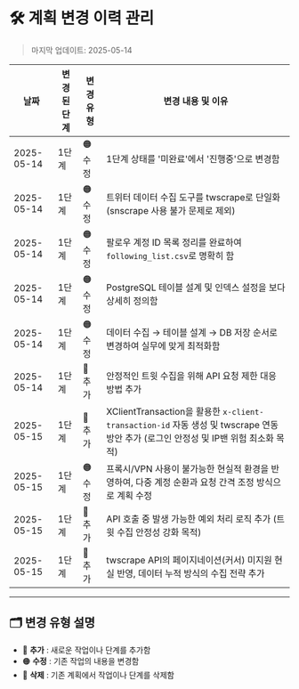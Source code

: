 # 🛠️ 계획 변경 이력 관리

> 마지막 업데이트: 2025-05-14  

| 날짜       | 변경된 단계 | 변경 유형 | 변경 내용 및 이유                                                            |
| ---------- | ----------- | --------- | ---------------------------------------------------------------------------- |
| 2025-05-14 | 1단계       | 🟠 수정    | 1단계 상태를 '미완료'에서 '진행중'으로 변경함                                |
| 2025-05-14 | 1단계       | 🟠 수정    | 트위터 데이터 수집 도구를 twscrape로 단일화 (snscrape 사용 불가 문제로 제외) |
| 2025-05-14 | 1단계       | 🟠 수정    | 팔로우 계정 ID 목록 정리를 완료하여 `following_list.csv`로 명확히 함         |
| 2025-05-14 | 1단계       | 🟠 수정    | PostgreSQL 테이블 설계 및 인덱스 설정을 보다 상세히 정의함                   |
| 2025-05-14 | 1단계       | 🟠 수정    | 데이터 수집 → 테이블 설계 → DB 저장 순서로 변경하여 실무에 맞게 최적화함   |
| 2025-05-14 | 1단계    | 🔵 추가 | 안정적인 트윗 수집을 위해 API 요청 제한 대응 방법 추가         |
| 2025-05-15 | 1단계 | 🔵 추가 | XClientTransaction을 활용한 `x-client-transaction-id` 자동 생성 및 twscrape 연동 방안 추가 (로그인 안정성 및 IP밴 위험 최소화 목적) |
| 2025-05-15 | 1단계 | 🟠 수정 | 프록시/VPN 사용이 불가능한 현실적 환경을 반영하여, 다중 계정 순환과 요청 간격 조정 방식으로 계획 수정 |
| 2025-05-15 | 1단계    | 🔵 추가 | API 호출 중 발생 가능한 예외 처리 로직 추가 (트윗 수집 안정성 강화 목적)           |
| 2025-05-15 | 1단계    | 🔵 추가 | twscrape API의 페이지네이션(커서) 미지원 현실 반영, 데이터 누적 방식의 수집 전략 추가 |

---

## 🗂️ **변경 유형 설명**

- 🔵 **추가** : 새로운 작업이나 단계를 추가함
- 🟠 **수정** : 기존 작업의 내용을 변경함
- 🔴 **삭제** : 기존 계획에서 작업이나 단계를 삭제함
